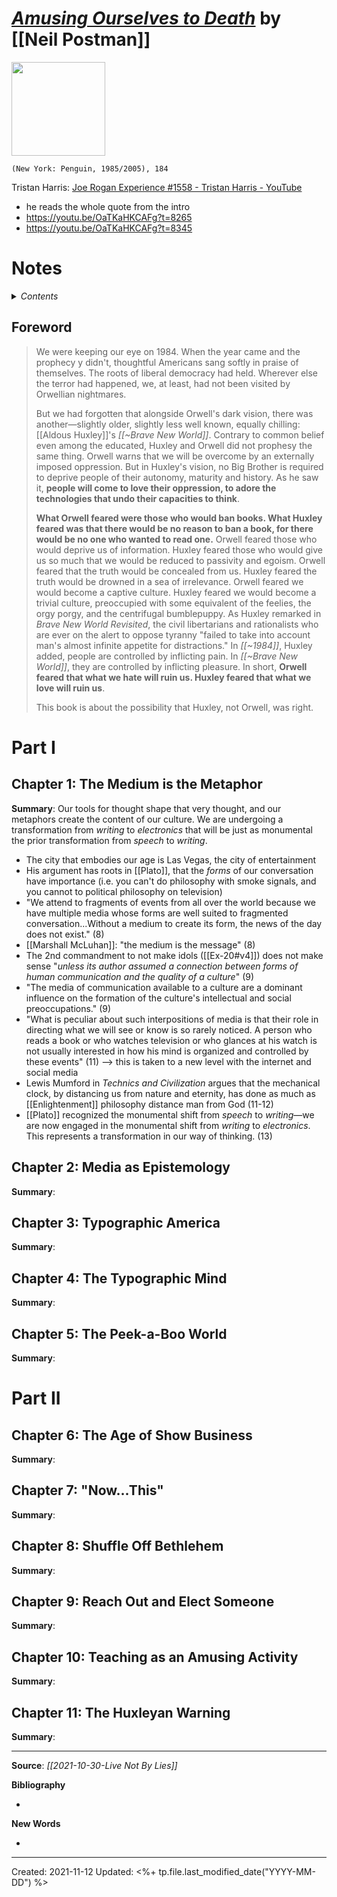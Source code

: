 # [*Amusing Ourselves to Death*](https://www.penguinrandomhouse.com/books/297276/amusing-ourselves-to-death-by-neil-postman/) by [[Neil Postman]]

<img src="https://images1.penguinrandomhouse.com/cover/9780143036531" width=150>

`(New York: Penguin, 1985/2005), 184`



Tristan Harris: [Joe Rogan Experience #1558 - Tristan Harris - YouTube](https://www.youtube.com/watch?v=OaTKaHKCAFg&t=3808s&ab_channel=PowerfulJRE)
- he reads the whole quote from the intro
- https://youtu.be/OaTKaHKCAFg?t=8265
- https://youtu.be/OaTKaHKCAFg?t=8345


# Notes

<details>
 <summary><i>Contents</i></summary>
<!-- MarkdownTOC autolink="true" -->

<!-- /MarkdownTOC -->
</details>

## Foreword
>We were keeping our eye on 1984. When the year came and the prophecy y didn't, thoughtful Americans sang softly in praise of themselves. The roots of liberal democracy had held. Wherever else the terror had happened, we, at least, had not been visited by Orwellian nightmares.
>
>But we had forgotten that alongside Orwell's dark vision, there was another—slightly older, slightly less well known, equally chilling: [[Aldous Huxley]]'s *[[~Brave New World]]*. Contrary to common belief even among the educated, Huxley and Orwell did not prophesy the same thing. Orwell warns that we will be overcome by an externally imposed oppression. But in Huxley's vision, no Big Brother is required to deprive people of their autonomy, maturity and history. As he saw it, **people will come to love their oppression, to adore the technologies that undo their capacities to think**.
>    
>**What Orwell feared were those who would ban books. What Huxley feared was that there would be no reason to ban a book, for there would be no one who wanted to read one.** Orwell feared those who would deprive us of information. Huxley feared those who would give us so much that we would be reduced to passivity and egoism. Orwell feared that the truth would be concealed from us. Huxley feared the truth would be drowned in a sea of irrelevance. Orwell feared we would become a captive culture. Huxley feared we would become a trivial culture, preoccupied with some equivalent of the feelies, the orgy porgy, and the centrifugal bumblepuppy. As Huxley remarked in *Brave New World Revisited*, the civil libertarians and rationalists who are ever on the alert to oppose tyranny "failed to take into account man's almost infinite appetite for distractions." In *[[~1984]]*, Huxley added, people are controlled by inflicting pain. In *[[~Brave New World]]*, they are controlled by inflicting pleasure. In short, **Orwell feared that what we hate will ruin us. Huxley feared that what we love will ruin us**.
>    
> This book is about the possibility that Huxley, not Orwell, was right.

# Part I
## Chapter 1: The Medium is the Metaphor
**Summary**: Our tools for thought shape that very thought, and our metaphors create the content of our culture. We are undergoing a transformation from *writing* to *electronics* that will be just as monumental the prior transformation from *speech* to *writing*. 
- The city that embodies our age is Las Vegas, the city of entertainment
- His argument has roots in [[Plato]], that the *forms* of our conversation have importance (i.e. you can't do philosophy with smoke signals, and you cannot to political philosophy on television)
- "We attend to fragments of events from all over the world because we have multiple media whose forms are well suited to fragmented conversation...Without a medium to create its form, the news of the day does not exist." (8)
- [[Marshall McLuhan]]: "the medium is the message" (8)
- The 2nd commandment to not make idols ([[Ex-20#v4]]) does not make sense "*unless its author assumed a connection between forms of human communication and the quality of a culture*" (9)
- "The media of communication available to a culture are a dominant influence on the formation of the culture's intellectual and social preoccupations." (9)
- "What is peculiar about such interpositions of media is that their role in directing what we will see or know is so rarely noticed. A person who reads a book or who watches television or who glances at his watch is not usually interested in how his mind is organized and controlled by these events" (11) --> this is taken to a new level with the internet and social media
- Lewis Mumford in *Technics and Civilization* argues that the mechanical clock, by distancing us from nature and eternity, has done as much as [[Enlightenment]] philosophy distance man from God (11-12)
- [[Plato]] recognized the monumental shift from *speech* to *writing*—we are now engaged in the monumental shift from *writing* to *electronics*. This represents a transformation in our way of thinking. (13)


## Chapter 2: Media as Epistemology
**Summary**: 



## Chapter 3: Typographic America
**Summary**: 



## Chapter 4: The Typographic Mind
**Summary**: 



## Chapter 5: The Peek-a-Boo World
**Summary**: 


# Part II
## Chapter 6: The Age of Show Business
**Summary**: 



## Chapter 7: "Now...This"
**Summary**: 



## Chapter 8: Shuffle Off Bethlehem
**Summary**: 



## Chapter 9: Reach Out and Elect Someone
**Summary**: 



## Chapter 10: Teaching as an Amusing Activity
**Summary**: 



## Chapter 11: The Huxleyan Warning
**Summary**: 



--- 
**Source**: *[[2021-10-30-Live Not By Lies]]*

**Bibliography**

- 

**New Words**

- 

---
Created: 2021-11-12
Updated: <%+ tp.file.last_modified_date("YYYY-MM-DD") %>


